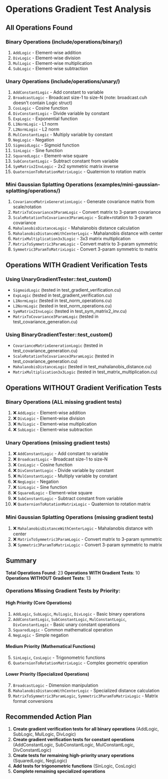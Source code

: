 # Operations Gradient Test Analysis

## All Operations Found

### Binary Operations (include/operations/binary/)
1. `AddLogic` - Element-wise addition
2. `DivLogic` - Element-wise division  
3. `MulLogic` - Element-wise multiplication
4. `SubLogic` - Element-wise subtraction

### Unary Operations (include/operations/unary/)
1. `AddConstantLogic` - Add constant to variable
2. `BroadcastLogic` - Broadcast size-1 to size-N (note: broadcast.cuh doesn't contain Logic struct)
3. `CosLogic` - Cosine function
4. `DivConstantLogic` - Divide variable by constant
5. `ExpLogic` - Exponential function
6. `L1NormLogic` - L1 norm
7. `L2NormLogic` - L2 norm
8. `MulConstantLogic` - Multiply variable by constant
9. `NegLogic` - Negation
10. `SigmoidLogic` - Sigmoid function
11. `SinLogic` - Sine function
12. `SquaredLogic` - Element-wise square
13. `SubConstantLogic` - Subtract constant from variable
14. `SymMatrix2InvLogic` - 2x2 symmetric matrix inverse
15. `QuaternionToRotationMatrixLogic` - Quaternion to rotation matrix

### Mini Gaussian Splatting Operations (examples/mini-gaussian-splatting/operations/)
1. `CovarianceMatrixGenerationLogic` - Generate covariance matrix from scale/rotation
2. `MatrixToCovariance3ParamLogic` - Convert matrix to 3-param covariance 
3. `ScaleRotationToCovariance3ParamLogic` - Scale+rotation to 3-param covariance
4. `MahalanobisDistanceLogic` - Mahalanobis distance calculation
5. `MahalanobisDistanceWithCenterLogic` - Mahalanobis distance with center
6. `MatrixMultiplication3x3Logic` - 3x3 matrix multiplication
7. `MatrixToSymmetric3ParamLogic` - Convert matrix to 3-param symmetric
8. `Symmetric3ParamToMatrixLogic` - Convert 3-param symmetric to matrix

## Operations WITH Gradient Verification Tests

### Using UnaryGradientTester::test_custom()
- `SigmoidLogic` (tested in test_gradient_verification.cu)
- `ExpLogic` (tested in test_gradient_verification.cu)  
- `L1NormLogic` (tested in test_norm_operations.cu)
- `L2NormLogic` (tested in test_norm_operations.cu)
- `SymMatrix2InvLogic` (tested in test_sym_matrix2_inv.cu)
- `MatrixToCovariance3ParamLogic` (tested in test_covariance_generation.cu)

### Using BinaryGradientTester::test_custom()
- `CovarianceMatrixGenerationLogic` (tested in test_covariance_generation.cu)
- `ScaleRotationToCovariance3ParamLogic` (tested in test_covariance_generation.cu)
- `MahalanobisDistanceLogic` (tested in test_mahalanobis_distance.cu)
- `MatrixMultiplication3x3Logic` (tested in test_matrix_multiplication.cu)

## Operations WITHOUT Gradient Verification Tests

### Binary Operations (ALL missing gradient tests)
1. ❌ `AddLogic` - Element-wise addition
2. ❌ `DivLogic` - Element-wise division  
3. ❌ `MulLogic` - Element-wise multiplication
4. ❌ `SubLogic` - Element-wise subtraction

### Unary Operations (missing gradient tests)
1. ❌ `AddConstantLogic` - Add constant to variable
2. ❌ `BroadcastLogic` - Broadcast size-1 to size-N
3. ❌ `CosLogic` - Cosine function
4. ❌ `DivConstantLogic` - Divide variable by constant
5. ❌ `MulConstantLogic` - Multiply variable by constant
6. ❌ `NegLogic` - Negation
7. ❌ `SinLogic` - Sine function
8. ❌ `SquaredLogic` - Element-wise square
9. ❌ `SubConstantLogic` - Subtract constant from variable
10. ❌ `QuaternionToRotationMatrixLogic` - Quaternion to rotation matrix

### Mini Gaussian Splatting Operations (missing gradient tests)
1. ❌ `MahalanobisDistanceWithCenterLogic` - Mahalanobis distance with center
2. ❌ `MatrixToSymmetric3ParamLogic` - Convert matrix to 3-param symmetric
3. ❌ `Symmetric3ParamToMatrixLogic` - Convert 3-param symmetric to matrix

## Summary

**Total Operations Found**: 23
**Operations WITH Gradient Tests**: 10  
**Operations WITHOUT Gradient Tests**: 13

### Operations Missing Gradient Tests by Priority:

#### High Priority (Core Operations)
1. `AddLogic`, `SubLogic`, `MulLogic`, `DivLogic` - Basic binary operations
2. `AddConstantLogic`, `SubConstantLogic`, `MulConstantLogic`, `DivConstantLogic` - Basic unary constant operations
3. `SquaredLogic` - Common mathematical operation
4. `NegLogic` - Simple negation

#### Medium Priority (Mathematical Functions)  
5. `SinLogic`, `CosLogic` - Trigonometric functions
6. `QuaternionToRotationMatrixLogic` - Complex geometric operation

#### Lower Priority (Specialized Operations)
7. `BroadcastLogic` - Dimension manipulation
8. `MahalanobisDistanceWithCenterLogic` - Specialized distance calculation
9. `MatrixToSymmetric3ParamLogic`, `Symmetric3ParamToMatrixLogic` - Matrix format conversions

## Recommended Action Plan

1. **Create gradient verification tests for all binary operations** (AddLogic, SubLogic, MulLogic, DivLogic)
2. **Create gradient verification tests for constant operations** (AddConstantLogic, SubConstantLogic, MulConstantLogic, DivConstantLogic)
3. **Create tests for remaining high-priority unary operations** (SquaredLogic, NegLogic)
4. **Add tests for trigonometric functions** (SinLogic, CosLogic)
5. **Complete remaining specialized operations**